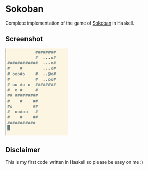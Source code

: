 # Sokoban

Complete implementation of the game of [Sokoban](https://en.wikipedia.org/wiki/Sokoban) in Haskell.

## Screenshot

![Game screenshot](/screenshots/sokoban.gif?raw=true "game screenshot")

## Disclaimer

This is my first code written in Haskell so please be easy on me :)